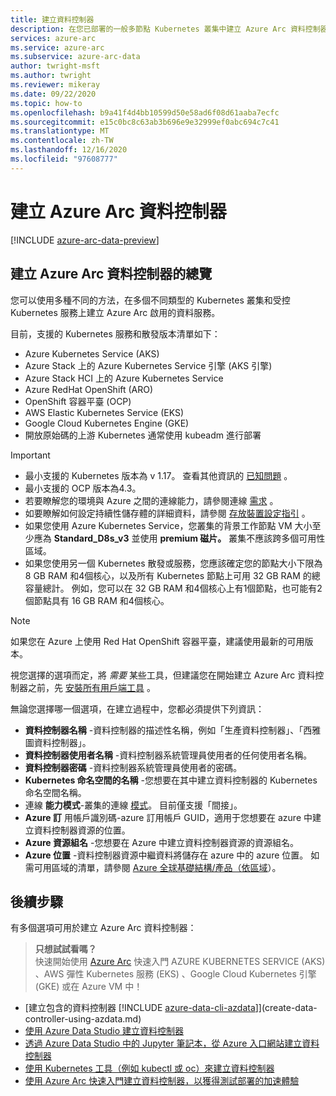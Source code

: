 ```yaml
---
title: 建立資料控制器
description: 在您已部署的一般多節點 Kubernetes 叢集中建立 Azure Arc 資料控制器。
services: azure-arc
ms.service: azure-arc
ms.subservice: azure-arc-data
author: twright-msft
ms.author: twright
ms.reviewer: mikeray
ms.date: 09/22/2020
ms.topic: how-to
ms.openlocfilehash: b9a41f4d4bb10599d50e58ad6f08d61aaba7ecfc
ms.sourcegitcommit: e15c0bc8c63ab3b696e9e32999ef0abc694c7c41
ms.translationtype: MT
ms.contentlocale: zh-TW
ms.lasthandoff: 12/16/2020
ms.locfileid: "97608777"
---
```

# <a name="create-the-azure-arc-data-controller"></a>建立 Azure Arc 資料控制器

[!INCLUDE [azure-arc-data-preview](../../../includes/azure-arc-data-preview.md)]

## <a name="overview-of-creating-the-azure-arc-data-controller"></a>建立 Azure Arc 資料控制器的總覽

您可以使用多種不同的方法，在多個不同類型的 Kubernetes 叢集和受控 Kubernetes 服務上建立 Azure Arc 啟用的資料服務。

目前，支援的 Kubernetes 服務和散發版本清單如下：

- Azure Kubernetes Service (AKS)
- Azure Stack 上的 Azure Kubernetes Service 引擎 (AKS 引擎) 
- Azure Stack HCI 上的 Azure Kubernetes Service
- Azure RedHat OpenShift (ARO)
- OpenShift 容器平臺 (OCP) 
- AWS Elastic Kubernetes Service (EKS)
- Google Cloud Kubernetes Engine (GKE) 
- 開放原始碼的上游 Kubernetes 通常使用 kubeadm 進行部署

> [!IMPORTANT]
> * 最小支援的 Kubernetes 版本為 v 1.17。 查看其他資訊的 [已知問題](./release-notes.md#known-issues) 。 
> * 最小支援的 OCP 版本為4.3。
> * 若要瞭解您的環境與 Azure 之間的連線能力，請參閱連線 [需求](connectivity.md) 。
> * 如要瞭解如何設定持續性儲存體的詳細資料，請參閱 [存放裝置設定指引](storage-configuration.md) 。
> * 如果您使用 Azure Kubernetes Service，您叢集的背景工作節點 VM 大小至少應為 **Standard_D8s_v3** 並使用 **premium 磁片。** 叢集不應該跨多個可用性區域。 
> * 如果您使用另一個 Kubernetes 散發或服務，您應該確定您的節點大小下限為 8 GB RAM 和4個核心，以及所有 Kubernetes 節點上可用 32 GB RAM 的總容量總計。 例如，您可以在 32 GB RAM 和4個核心上有1個節點，也可能有2個節點具有 16 GB RAM 和4個核心。

> [!NOTE]
> 如果您在 Azure 上使用 Red Hat OpenShift 容器平臺，建議使用最新的可用版本。

視您選擇的選項而定，將 _需要_ 某些工具，但建議您在開始建立 Azure Arc 資料控制器之前，先 [安裝所有用戶端工具](./install-client-tools.md) 。

無論您選擇哪一個選項，在建立過程中，您都必須提供下列資訊：

- **資料控制器名稱** -資料控制器的描述性名稱，例如「生產資料控制器」、「西雅圖資料控制器」。
- **資料控制器使用者名稱** -資料控制器系統管理員使用者的任何使用者名稱。
- **資料控制器密碼** -資料控制器系統管理員使用者的密碼。
- **Kubernetes 命名空間的名稱** -您想要在其中建立資料控制器的 Kubernetes 命名空間名稱。
- 連線 **能力模式**-叢集的連線 [模式](./connectivity.md)。 目前僅支援「間接」。
- **Azure 訂** 用帳戶識別碼-azure 訂用帳戶 GUID，適用于您想要在 azure 中建立資料控制器資源的位置。
- **Azure 資源組名** -您想要在 Azure 中建立資料控制器資源的資源組名。
- **Azure 位置** -資料控制器資源中繼資料將儲存在 azure 中的 azure 位置。 如需可用區域的清單，請參閱 [Azure 全球基礎結構/產品（依區域](https://azure.microsoft.com/global-infrastructure/services/?products=azure-arc)）。

## <a name="next-steps"></a>後續步驟

有多個選項可用於建立 Azure Arc 資料控制器：

> **只想試試看嗎？**  
> 快速開始使用 [Azure Arc](https://azurearcjumpstart.io/azure_arc_jumpstart/azure_arc_data/) 快速入門 AZURE KUBERNETES SERVICE (AKS) 、AWS 彈性 Kubernetes 服務 (EKS) 、Google Cloud Kubernetes 引擎 (GKE) 或在 Azure VM 中！
> 
- [建立包含的資料控制器 [!INCLUDE [azure-data-cli-azdata](../../../includes/azure-data-cli-azdata.md)]](create-data-controller-using-azdata.md)
- [使用 Azure Data Studio 建立資料控制器](create-data-controller-azure-data-studio.md)
- [透過 Azure Data Studio 中的 Jupyter 筆記本，從 Azure 入口網站建立資料控制器](create-data-controller-resource-in-azure-portal.md)
- [使用 Kubernetes 工具（例如 kubectl 或 oc）來建立資料控制器](create-data-controller-using-kubernetes-native-tools.md)
- [使用 Azure Arc 快速入門建立資料控制器，以獲得測試部署的加速體驗](https://azurearcjumpstart.io/azure_arc_jumpstart/azure_arc_data/)
